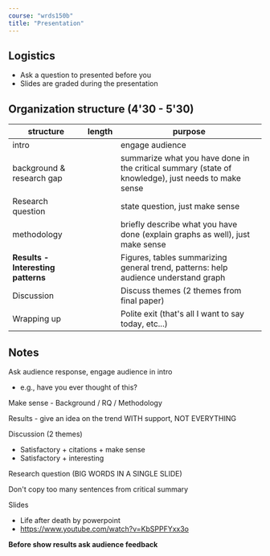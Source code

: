 ```yaml
---
course: "wrds150b"
title: "Presentation"
---
```


## Logistics
- Ask a question to presented before you
- Slides are graded during the presentation


## Organization structure (4'30 - 5'30)
| structure                          | length | purpose                                                                                             |
| ---------------------------------- | ------ | --------------------------------------------------------------------------------------------------- |
| intro                              |        | engage audience                                                                                     |
| background & research gap          |        | summarize what you have done in the critical summary (state of knowledge), just needs to make sense |
| Research question                  |        | state question, just make sense                                                                     |
| methodology                        |        | briefly describe what you have done (explain graphs as well), just make sense                       |
| **Results - Interesting patterns** |        | Figures, tables summarizing general trend, patterns: help audience understand graph                 |
| Discussion                         |        | Discuss themes (2 themes from final paper)                                                          |
| Wrapping up                        |        | Polite exit (that's all I want to say today, etc...)                                                |


## Notes
Ask audience response, engage audience in intro
- e.g., have you ever thought of this?

Make sense - Background / RQ / Methodology

Results - give an idea on the trend WITH support, NOT EVERYTHING

Discussion (2 themes)
- Satisfactory + citations + make sense
- Satisfactory + interesting

Research question (BIG WORDS IN A SINGLE SLIDE)

Don't copy too many sentences from critical summary

Slides
- Life after death by powerpoint
- https://www.youtube.com/watch?v=KbSPPFYxx3o

**Before show results ask audience feedback**